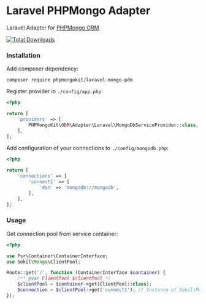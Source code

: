 Laravel PHPMongo Adapter
========================

Laravel Adapter for [PHPMongo ORM](https://github.com/sokil/php-mongo)

[![Total Downloads](http://img.shields.io/packagist/dt/phpmongokit/laravel-mongo-odm.svg)](https://packagist.org/packages/phpmongokit/laravel-mongo-odm)

### Installation

Add composer dependency:
```
composer require phpmongokit/laravel-mongo-pdm
```

Register provider in `./config/app.php`:

```php
<?php

return [
    'providers' => [
        PHPMongoKit\ODM\Adapter\Laravel\MongoDbServiceProvider::class,
    ],
];
```

Add configuration of your connections to `./config/mongodb.php`:
```php
<?php

return [
    'connections' => [
        'connect1' => [
            'dsn' => 'mongodb://mongodb',
        ],
    ],
];
```

### Usage

Get connection pool from service container:

```php
<?php

use Psr\Container\ContainerInterface;
use Sokil\Mongo\ClientPool;

Route::get('/', function (ContainerInterface $container) {
    /** @var ClientPool $clientPool */
    $clientPool = $container->get(ClientPool::class);
    $connection = $clientPool->get('connect1'); // Instance of Sokil\Mongo\Client
});
```
